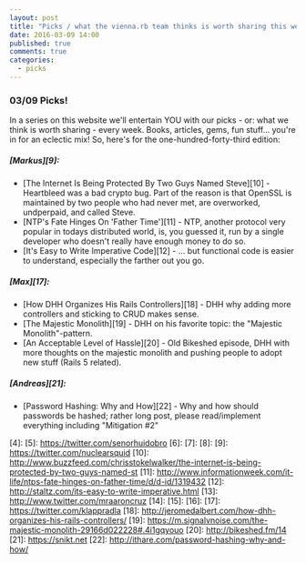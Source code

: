 ```yaml
---
layout: post
title: "Picks / what the vienna.rb team thinks is worth sharing this week"
date: 2016-03-09 14:00
published: true
comments: true
categories:
  - picks
---
```


### 03/09 Picks!

In a series on this website we'll entertain YOU with our picks - or: what we think is worth sharing - every week.
Books, articles, gems, fun stuff... you're in for an eclectic mix! So, here's for the one-hundred-forty-third edition:

##### [Markus][9]:
- [The Internet Is Being Protected By Two Guys Named Steve][10] - Heartbleed was a bad crypto bug. Part of the reason is that OpenSSL is maintained by two people who had never met, are overworked, undperpaid, and called Steve.
- [NTP's Fate Hinges On 'Father Time'][11] - NTP, another protocol very popular in todays distributed world, is, you guessed it, run by a single developer who doesn't really have enough money to do so.
- [It's Easy to Write Imperative Code][12] - … but functional code is easier to understand, especially the farther out you go.

##### [Max][17]:
- [How DHH Organizes His Rails Controllers][18] - DHH why adding more controllers and sticking to CRUD makes sense.
- [The Majestic Monolith][19] - DHH on his favorite topic: the "Majestic Monolith"-pattern.
- [An Acceptable Level of Hassle][20] - Old Bikeshed episode, DHH with more thoughts on the majestic monolith and pushing people to adopt new stuff (Rails 5 related).

##### [Andreas][21]:
- [Password Hashing: Why and How][22] - Why and how should passwords be hashed; rather long post, please read/implement everything including "Mitigation #2"


[1]: http://www.twitter.com/alicetragedy
[2]:
[3]:
[4]:
[5]: https://twitter.com/senorhuidobro
[6]:
[7]:
[8]:
[9]: https://twitter.com/nuclearsquid
[10]: http://www.buzzfeed.com/chrisstokelwalker/the-internet-is-being-protected-by-two-guys-named-st
[11]: http://www.informationweek.com/it-life/ntps-fate-hinges-on-father-time/d/d-id/1319432
[12]: http://staltz.com/its-easy-to-write-imperative.html
[13]: http://www.twitter.com/mraaroncruz
[14]:
[15]:
[16]:
[17]: https://twitter.com/klappradla
[18]: http://jeromedalbert.com/how-dhh-organizes-his-rails-controllers/
[19]: https://m.signalvnoise.com/the-majestic-monolith-29166d022228#.4i1gqyouo
[20]: http://bikeshed.fm/14
[21]: https://snikt.net
[22]: http://ithare.com/password-hashing-why-and-how/
